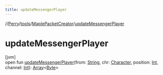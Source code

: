 ```yaml
---
title: updateMessengerPlayer
---
```

//[Perry](../../../index.html)/[tools](../index.html)/[MaplePacketCreator](index.html)/[updateMessengerPlayer](update-messenger-player.html)



# updateMessengerPlayer



[jvm]\
open fun [updateMessengerPlayer](update-messenger-player.html)(from: [String](https://docs.oracle.com/javase/8/docs/api/java/lang/String.html), chr: [Character](../../client/-character/index.html), position: [Int](https://kotlinlang.org/api/latest/jvm/stdlib/kotlin/-int/index.html), channel: [Int](https://kotlinlang.org/api/latest/jvm/stdlib/kotlin/-int/index.html)): [Array](https://kotlinlang.org/api/latest/jvm/stdlib/kotlin/-array/index.html)<[Byte](https://kotlinlang.org/api/latest/jvm/stdlib/kotlin/-byte/index.html)>




